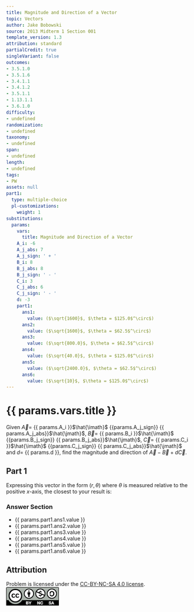 ```yaml
---
title: Magnitude and Direction of a Vector
topic: Vectors
author: Jake Bobowski
source: 2013 Midterm 1 Section 001
template_version: 1.3
attribution: standard
partialCredit: true
singleVariant: false
outcomes:
- 3.5.1.0
- 3.5.1.6
- 3.4.1.1
- 3.4.1.2
- 3.5.1.1
- 1.13.1.1
- 3.6.1.0
difficulty:
- undefined
randomization:
- undefined
taxonomy:
- undefined
span:
- undefined
length:
- undefined
tags:
- PW
assets: null
part1:
  type: multiple-choice
  pl-customizations:
    weight: 1
substitutions:
  params:
    vars:
      title: Magnitude and Direction of a Vector
    A_i: -6
    A_j_abs: 7
    A_j_sign: ' + '
    B_i: 8
    B_j_abs: 8
    B_j_sign: ' - '
    C_i: 3
    C_j_abs: 6
    C_j_sign: ' - '
    d: -3
    part1:
      ans1:
        value: ($\sqrt{1600}$, $\theta = $125.0$^\circ$)
      ans2:
        value: ($\sqrt{1600}$, $\theta = $62.5$^\circ$)
      ans3:
        value: ($\sqrt{800.0}$, $\theta = $62.5$^\circ$)
      ans4:
        value: ($\sqrt{40.0}$, $\theta = $125.0$^\circ$)
      ans5:
        value: ($\sqrt{2400.0}$, $\theta = $62.5$^\circ$)
      ans6:
        value: ($\sqrt{10}$, $\theta = $125.0$^\circ$)
---
```

# {{ params.vars.title }}
Given $\vec{A} =$ {{ params.A_i }}$\hat{\imath}$ {{params.A_j_sign}} {{ params.A_j_abs}}$\hat{\jmath}$, $\vec{B} =$ {{ params.B_i }}$\hat{\imath}$ {{params.B_j_sign}} {{ params.B_j_abs}}$\hat{\jmath}$, $\vec{C} =$ {{ params.C_i }}$\hat{\imath}$ {{params.C_j_sign}} {{ params.C_j_abs}}$\hat{\jmath}$ and $d=$ {{ params.d }}, find the magnitude and direction of $\vec{A}-\vec{B}+d\vec{C}$.

## Part 1

Expressing this vector in the form $(r,\theta)$ where $\theta$ is measured relative to the positive $x$-axis, the closest to your result is:

### Answer Section

- {{ params.part1.ans1.value }}
- {{ params.part1.ans2.value }}
- {{ params.part1.ans3.value }}
- {{ params.part1.ans4.value }}
- {{ params.part1.ans5.value }}
- {{ params.part1.ans6.value }}

## Attribution

Problem is licensed under the [CC-BY-NC-SA 4.0 license](https://creativecommons.org/licenses/by-nc-sa/4.0/).<br> ![The Creative Commons 4.0 license requiring attribution-BY, non-commercial-NC, and share-alike-SA license.](https://raw.githubusercontent.com/firasm/bits/master/by-nc-sa.png)